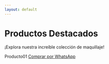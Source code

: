 ```yaml
---
layout: default
---
```


# Productos Destacados

¡Explora nuestra increíble colección de maquillaje!

<!-- Añade aquí tus productos utilizando HTML o Markdown según tu preferencia -->
Producto01
<a href="https://wa.me/573102724726" target="_blank" rel="noopener noreferrer">Comprar por WhatsApp</a>
